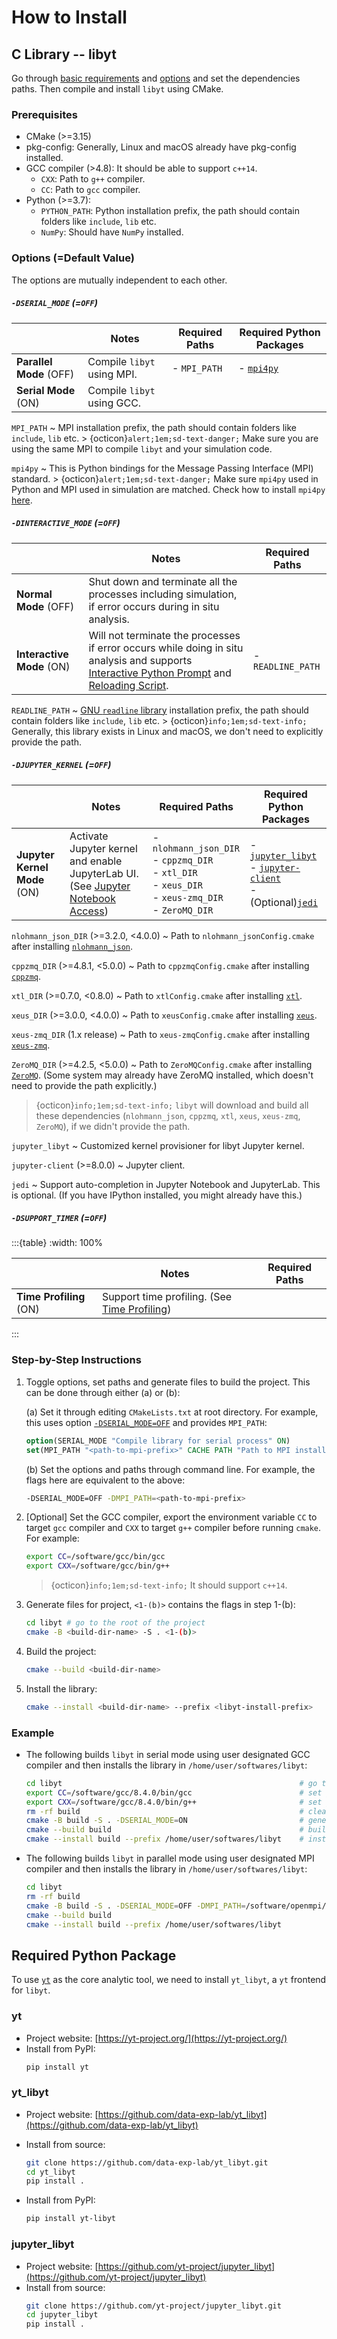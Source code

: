 # How to Install

## C Library -- libyt

Go through [basic requirements](#basic-requirements) and [options](#options) and set the dependencies paths. Then compile and install `libyt` using CMake.


### Prerequisites
- CMake (>=3.15)
- pkg-config: Generally, Linux and macOS already have pkg-config installed.
- GCC compiler (>4.8): It should be able to support `c++14`.
  - `CXX`: Path to `g++` compiler.
  - `CC`: Path to `gcc` compiler.
- Python (>=3.7): 
  - `PYTHON_PATH`: Python installation prefix, the path should contain folders like `include`, `lib` etc. 
  - `NumPy`: Should have `NumPy` installed.

### Options (=Default Value)
The options are mutually independent to each other. 

##### `-DSERIAL_MODE` (=`OFF`)

|                     | Notes                      | Required Paths | Required Python Packages                     |
|---------------------|----------------------------|----------------|----------------------------------------------|
| **Parallel Mode** (OFF) | Compile `libyt` using MPI. | - `MPI_PATH`   | - [`mpi4py`](https://mpi4py.readthedocs.io/) |
| **Serial Mode** (ON)    | Compile `libyt` using GCC. |                |                                              |

`MPI_PATH`
  ~ MPI installation prefix, the path should contain folders like `include`, `lib` etc.
    > {octicon}`alert;1em;sd-text-danger;` Make sure you are using the same MPI to compile `libyt` and your simulation code.

`mpi4py`
  ~ This is Python bindings for the Message Passing Interface (MPI) standard.
    > {octicon}`alert;1em;sd-text-danger;` Make sure `mpi4py` used in Python and MPI used in simulation are matched. Check how to install `mpi4py` [here](https://mpi4py.readthedocs.io/en/stable/install.html#installation).

##### `-DINTERACTIVE_MODE` (=`OFF`)

|                       | Notes                                                                                                                                                                                                                                                                                            | Required Paths   |
|-----------------------|--------------------------------------------------------------------------------------------------------------------------------------------------------------------------------------------------------------------------------------------------------------------------------------------------|------------------|
| **Normal Mode** (OFF)     | Shut down and terminate all the processes including simulation, if error occurs during in situ analysis.                                                                                                                                                                                         |                  |
| **Interactive Mode** (ON) | Will not terminate the processes if error occurs while doing in situ analysis and supports [Interactive Python Prompt](./in-situ-python-analysis/interactive-python-prompt.md#interactive-python-prompt) and [Reloading Script](./in-situ-python-analysis/reloading-script.md#reloading-script). | - `READLINE_PATH` |

`READLINE_PATH`
  ~ [GNU `readline` library](https://tiswww.case.edu/php/chet/readline/rltop.html) installation prefix, the path should contain folders like `include`, `lib` etc. 
    > {octicon}`info;1em;sd-text-info;` Generally, this library exists in Linux and macOS, we don't need to explicitly provide the path.

##### `-DJUPYTER_KERNEL` (=`OFF`)

|                              | Notes                                                                                                                                                                             | Required Paths | Required Python Packages                                                                                                                                                                    |
|------------------------------|-----------------------------------------------------------------------------------------------------------------------------------------------------------------------------------|---|---------------------------------------------------------------------------------------------------------------------------------------------------------------------------------------------|
| **Jupyter Kernel Mode** (ON) | Activate Jupyter kernel and enable JupyterLab UI. (See  [Jupyter Notebook Access](./in-situ-python-analysis/jupyter-notebook/jupyter-notebook-access.md#jupyter-notebook-access)) | - `nlohmann_json_DIR` <br> - `cppzmq_DIR` <br> - `xtl_DIR` <br> - `xeus_DIR` <br> - `xeus-zmq_DIR` <br> - `ZeroMQ_DIR` <br> | - [`jupyter_libyt`](#jupyter_libyt) <br> - [`jupyter-client`](https://jupyter-client.readthedocs.io/en/stable/index.html) <br> - (Optional)[`jedi`](https://jedi.readthedocs.io/en/latest/) |

`nlohmann_json_DIR` (>=3.2.0, <4.0.0)
  ~ Path to `nlohmann_jsonConfig.cmake` after installing [`nlohmann_json`](https://github.com/nlohmann/json).

`cppzmq_DIR` (>=4.8.1, <5.0.0)
  ~ Path to `cppzmqConfig.cmake` after installing [`cppzmq`](https://github.com/zeromq/cppzmq).

`xtl_DIR` (>=0.7.0, <0.8.0)
  ~ Path to `xtlConfig.cmake` after installing [`xtl`](https://github.com/xtensor-stack/xtl).

`xeus_DIR` (>=3.0.0, <4.0.0)
  ~ Path to `xeusConfig.cmake` after installing [`xeus`](https://github.com/jupyter-xeus/xeus).

`xeus-zmq_DIR` (1.x release)
  ~ Path to `xeus-zmqConfig.cmake` after installing [`xeus-zmq`](https://github.com/jupyter-xeus/xeus-zmq).

`ZeroMQ_DIR` (>=4.2.5, <5.0.0)
  ~ Path to `ZeroMQConfig.cmake` after installing [`ZeroMQ`](https://github.com/zeromq/libzmq). (Some system may already have ZeroMQ installed, which doesn't need to provide the path explicitly.)

> {octicon}`info;1em;sd-text-info;` `libyt` will download and build all these dependencies (`nlohmann_json`, `cppzmq`, `xtl`, `xeus`, `xeus-zmq`, `ZeroMQ`), if we didn't provide the path. 

`jupyter_libyt`
  ~ Customized kernel provisioner for libyt Jupyter kernel.

`jupyter-client` (>=8.0.0)
  ~ Jupyter client.

`jedi`
  ~ Support auto-completion in Jupyter Notebook and JupyterLab. This is optional. (If you have IPython installed, you might already have this.)


##### `-DSUPPORT_TIMER` (=`OFF`)

:::{table}
:width: 100%

|                          | Notes                                                                                                  | Required Paths |
|--------------------------|--------------------------------------------------------------------------------------------------------|----------------|
| **Time Profiling** (ON)  | Support time profiling. (See [Time Profiling](./debug-and-profiling/time-profiling.md#time-profiling)) |                |
:::

### Step-by-Step Instructions
1. Toggle options, set paths and generate files to build the project. This can be done through either (a) or (b):

   (a) Set it through editing `CMakeLists.txt` at root directory. For example, this uses option [`-DSERIAL_MODE=OFF`](#-dserial_mode) and provides `MPI_PATH`:
   ```cmake
   option(SERIAL_MODE "Compile library for serial process" ON)
   set(MPI_PATH "<path-to-mpi-prefix>" CACHE PATH "Path to MPI installation prefix (-DSERIAL_MODE=OFF)")
   ```

   (b) Set the options and paths through command line. For example, the flags here are equivalent to the above:
   ```bash
   -DSERIAL_MODE=OFF -DMPI_PATH=<path-to-mpi-prefix>
   ```

2. [Optional] Set the GCC compiler, export the environment variable `CC` to target `gcc` compiler and `CXX` to target `g++` compiler before running `cmake`. For example:
   ```bash
   export CC=/software/gcc/bin/gcc
   export CXX=/software/gcc/bin/g++
   ```
   > {octicon}`info;1em;sd-text-info;` It should support `c++14`.
   
3. Generate files for project, `<1-(b)>` contains the flags in step 1-(b):
   ```bash
   cd libyt # go to the root of the project
   cmake -B <build-dir-name> -S . <1-(b)>
   ```
   
4. Build the project:
   ```bash
   cmake --build <build-dir-name>
   ```

5. Install the library:
   ```bash
   cmake --install <build-dir-name> --prefix <libyt-install-prefix> 
   ```

### Example
- The following builds `libyt` in serial mode using user designated GCC compiler and then installs the library in `/home/user/softwares/libyt`:
  ```bash
  cd libyt                                                     # go to project root directory
  export CC=/software/gcc/8.4.0/bin/gcc                        # set gcc compiler
  export CXX=/software/gcc/8.4.0/bin/g++                       # set g++ compiler
  rm -rf build                                                 # clean up previous build
  cmake -B build -S . -DSERIAL_MODE=ON                         # generate files for project
  cmake --build build                                          # build the project
  cmake --install build --prefix /home/user/softwares/libyt    # install
  ```

- The following builds `libyt` in parallel mode using user designated MPI compiler and then installs the library in `/home/user/softwares/libyt`:
  ```bash
  cd libyt                                                                       # go to project root directory
  rm -rf build                                                                   # clean up previous build
  cmake -B build -S . -DSERIAL_MODE=OFF -DMPI_PATH=/software/openmpi/4.1.1-gnu   # set mpi path and generate files for project
  cmake --build build                                                            # build the project
  cmake --install build --prefix /home/user/softwares/libyt                      # install
  ```

## Required Python Package
To use [`yt`](https://yt-project.org/) as the core analytic tool, we need to install `yt_libyt`, a `yt` frontend for `libyt`.

### yt
- Project website: [https://yt-project.org/](https://yt-project.org/)
- Install from PyPI:
  ```bash
  pip install yt
  ```

### yt_libyt
- Project website: [https://github.com/data-exp-lab/yt_libyt](https://github.com/data-exp-lab/yt_libyt)
- Install from source:
  ```bash
  git clone https://github.com/data-exp-lab/yt_libyt.git
  cd yt_libyt
  pip install .
  ```

- Install from PyPI:
  ```bash
  pip install yt-libyt
  ```

### jupyter_libyt
- Project website: [https://github.com/yt-project/jupyter_libyt](https://github.com/yt-project/jupyter_libyt)
- Install from source:
  ```bash
  git clone https://github.com/yt-project/jupyter_libyt.git
  cd jupyter_libyt
  pip install .
  ```
